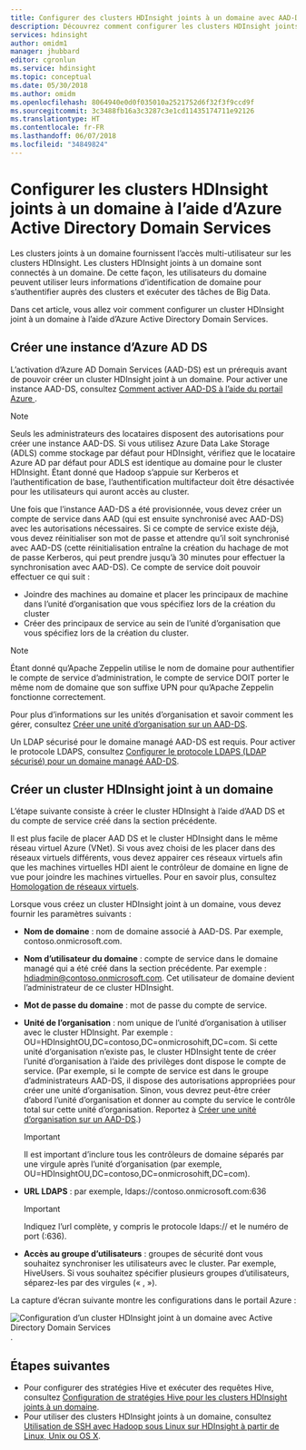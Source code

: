 ```yaml
---
title: Configurer des clusters HDInsight joints à un domaine avec AAD-DS
description: Découvrez comment configurer les clusters HDInsight joints à un domaine à l’aide d’Azure Active Directory Domain Services.
services: hdinsight
author: omidm1
manager: jhubbard
editor: cgronlun
ms.service: hdinsight
ms.topic: conceptual
ms.date: 05/30/2018
ms.author: omidm
ms.openlocfilehash: 8064940e0d0f035010a2521752d6f32f3f9ccd9f
ms.sourcegitcommit: 3c3488fb16a3c3287c3e1cd11435174711e92126
ms.translationtype: HT
ms.contentlocale: fr-FR
ms.lasthandoff: 06/07/2018
ms.locfileid: "34849824"
---
```

# <a name="configure-domain-joined-hdinsight-clusters-using-azure-active-directory-domain-services"></a>Configurer les clusters HDInsight joints à un domaine à l’aide d’Azure Active Directory Domain Services

Les clusters joints à un domaine fournissent l’accès multi-utilisateur sur les clusters HDInsight. Les clusters HDInsight joints à un domaine sont connectés à un domaine. De cette façon, les utilisateurs du domaine peuvent utiliser leurs informations d’identification de domaine pour s’authentifier auprès des clusters et exécuter des tâches de Big Data. 

Dans cet article, vous allez voir comment configurer un cluster HDInsight joint à un domaine à l’aide d’Azure Active Directory Domain Services.

## <a name="create-azure-adds"></a>Créer une instance d’Azure AD DS

L’activation d’Azure AD Domain Services (AAD-DS) est un prérequis avant de pouvoir créer un cluster HDInsight joint à un domaine. Pour activer une instance AAD-DS, consultez [Comment activer AAD-DS à l’aide du portail Azure ](../../active-directory-domain-services/active-directory-ds-getting-started.md). 

> [!NOTE]
> Seuls les administrateurs des locataires disposent des autorisations pour créer une instance AAD-DS. Si vous utilisez Azure Data Lake Storage (ADLS) comme stockage par défaut pour HDInsight, vérifiez que le locataire Azure AD par défaut pour ADLS est identique au domaine pour le cluster HDInsight. Étant donné que Hadoop s’appuie sur Kerberos et l’authentification de base, l’authentification multifacteur doit être désactivée pour les utilisateurs qui auront accès au cluster.

Une fois que l’instance AAD-DS a été provisionnée, vous devez créer un compte de service dans AAD (qui est ensuite synchronisé avec AAD-DS) avec les autorisations nécessaires. Si ce compte de service existe déjà, vous devez réinitialiser son mot de passe et attendre qu’il soit synchronisé avec AAD-DS (cette réinitialisation entraîne la création du hachage de mot de passe Kerberos, qui peut prendre jusqu’à 30 minutes pour effectuer la synchronisation avec AAD-DS). Ce compte de service doit pouvoir effectuer ce qui suit :

- Joindre des machines au domaine et placer les principaux de machine dans l’unité d’organisation que vous spécifiez lors de la création du cluster
- Créer des principaux de service au sein de l’unité d’organisation que vous spécifiez lors de la création du cluster.

> [!NOTE]
> Étant donné qu’Apache Zeppelin utilise le nom de domaine pour authentifier le compte de service d’administration, le compte de service DOIT porter le même nom de domaine que son suffixe UPN pour qu’Apache Zeppelin fonctionne correctement.

Pour plus d’informations sur les unités d’organisation et savoir comment les gérer, consultez [Créer une unité d’organisation sur un AAD-DS](../../active-directory-domain-services/active-directory-ds-admin-guide-create-ou.md). 

Un LDAP sécurisé pour le domaine managé AAD-DS est requis. Pour activer le protocole LDAPS, consultez [Configurer le protocole LDAPS (LDAP sécurisé) pour un domaine managé AAD-DS](../../active-directory-domain-services/active-directory-ds-admin-guide-configure-secure-ldap.md).

## <a name="create-a-domain-joined-hdinsight-cluster"></a>Créer un cluster HDInsight joint à un domaine

L’étape suivante consiste à créer le cluster HDInsight à l’aide d’AAD DS et du compte de service créé dans la section précédente.

Il est plus facile de placer AAD DS et le cluster HDInsight dans le même réseau virtuel Azure (VNet). Si vous avez choisi de les placer dans des réseaux virtuels différents, vous devez appairer ces réseaux virtuels afin que les machines virtuelles HDI aient le contrôleur de domaine en ligne de vue pour joindre les machines virtuelles. Pour en savoir plus, consultez [Homologation de réseaux virtuels](../../virtual-network/virtual-network-peering-overview.md).

Lorsque vous créez un cluster HDInsight joint à un domaine, vous devez fournir les paramètres suivants :

- **Nom de domaine** : nom de domaine associé à AAD-DS. Par exemple, contoso.onmicrosoft.com.
- **Nom d’utilisateur du domaine** : compte de service dans le domaine managé qui a été créé dans la section précédente. Par exemple : hdiadmin@contoso.onmicrosoft.com. Cet utilisateur de domaine devient l’administrateur de ce cluster HDInsight.
- **Mot de passe du domaine** : mot de passe du compte de service.
- **Unité de l’organisation** : nom unique de l’unité d’organisation à utiliser avec le cluster HDInsight. Par exemple : OU=HDInsightOU,DC=contoso,DC=onmicrosohift,DC=com. Si cette unité d’organisation n’existe pas, le cluster HDInsight tente de créer l’unité d’organisation à l’aide des privilèges dont dispose le compte de service. (Par exemple, si le compte de service est dans le groupe d’administrateurs AAD-DS, il dispose des autorisations appropriées pour créer une unité d’organisation. Sinon, vous devrez peut-être créer d’abord l’unité d’organisation et donner au compte du service le contrôle total sur cette unité d’organisation. Reportez à [Créer une unité d’organisation sur un AAD-DS](../../active-directory-domain-services/active-directory-ds-admin-guide-create-ou.md).)

    > [!IMPORTANT]
    > Il est important d’inclure tous les contrôleurs de domaine séparés par une virgule après l’unité d’organisation (par exemple, OU=HDInsightOU,DC=contoso,DC=onmicrosohift,DC=com).

- **URL LDAPS** : par exemple, ldaps://contoso.onmicrosoft.com:636

    > [!IMPORTANT]
    > Indiquez l’url complète, y compris le protocole ldaps:// et le numéro de port (:636).

- **Accès au groupe d’utilisateurs** : groupes de sécurité dont vous souhaitez synchroniser les utilisateurs avec le cluster. Par exemple, HiveUsers. Si vous souhaitez spécifier plusieurs groupes d’utilisateurs, séparez-les par des virgules (« , »).
 
La capture d’écran suivante montre les configurations dans le portail Azure :

![Configuration d’un cluster HDInsight joint à un domaine avec Active Directory Domain Services](./media/apache-domain-joined-configure-using-azure-adds/hdinsight-domain-joined-configuration-azure-aads-portal.png).


## <a name="next-steps"></a>Étapes suivantes
* Pour configurer des stratégies Hive et exécuter des requêtes Hive, consultez [Configuration de stratégies Hive pour les clusters HDInsight joints à un domaine](apache-domain-joined-run-hive.md).
* Pour utiliser des clusters HDInsight joints à un domaine, consultez [Utilisation de SSH avec Hadoop sous Linux sur HDInsight à partir de Linux, Unix ou OS X](../hdinsight-hadoop-linux-use-ssh-unix.md#domainjoined).

